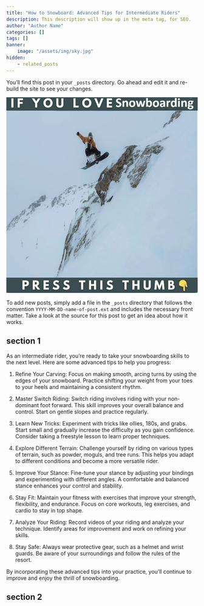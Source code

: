 ```yaml
---
title: "How to Snowboard: Advanced Tips for Intermediate Riders"
description: This description will show up in the meta tag, for SEO.
author: "Author Name"
categories: []
tags: []
banner:
    image: "/assets/img/sky.jpg"
hidden:
    - related_posts
---
```


You’ll find this post in your `_posts` directory. Go ahead and edit it and re-build the site to see your changes.

![Image here](/assets/img/snowboard-snow4.png)

To add new posts, simply add a file in the `_posts` directory that follows the convention `YYYY-MM-DD-name-of-post.ext` and includes the necessary front matter. Take a look at the source for this post to get an idea about how it works.

## section 1

As an intermediate rider, you’re ready to take your snowboarding skills to the next level. Here are some advanced tips to help you progress:

1.	Refine Your Carving: Focus on making smooth, arcing turns by using the edges of your snowboard. Practice shifting your weight from your toes to your heels and maintaining a consistent rhythm.

2.	Master Switch Riding: Switch riding involves riding with your non-dominant foot forward. This skill improves your overall balance and control. Start on gentle slopes and practice regularly.

3.	Learn New Tricks: Experiment with tricks like ollies, 180s, and grabs. Start small and gradually increase the difficulty as you gain confidence. Consider taking a freestyle lesson to learn proper techniques.

4.	Explore Different Terrain: Challenge yourself by riding on various types of terrain, such as powder, moguls, and tree runs. This helps you adapt to different conditions and become a more versatile rider.

5.	Improve Your Stance: Fine-tune your stance by adjusting your bindings and experimenting with different angles. A comfortable and balanced stance enhances your control and stability.

6.	Stay Fit: Maintain your fitness with exercises that improve your strength, flexibility, and endurance. Focus on core workouts, leg exercises, and cardio to stay in top shape.

7.	Analyze Your Riding: Record videos of your riding and analyze your technique. Identify areas for improvement and work on refining your skills.

8.	Stay Safe: Always wear protective gear, such as a helmet and wrist guards. Be aware of your surroundings and follow the rules of the resort.

By incorporating these advanced tips into your practice, you’ll continue to improve and enjoy the thrill of snowboarding.


## section 2


```
